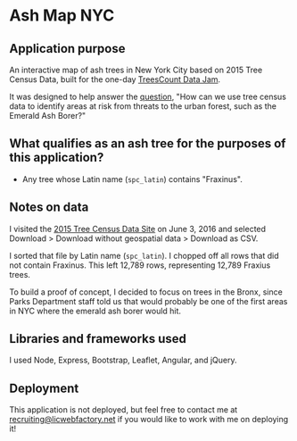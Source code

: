 # Ash Map NYC

## Application purpose
An interactive map of ash trees in New York City based on 2015 Tree Census Data, built for the one-day [TreesCount Data Jam](http://treescountdatajam.devpost.com).

It was designed to help answer the [question](http://treescountdatajam.devpost.com/updates/5447-treescount-data-jam-challenges), "How can we use tree census data to identify areas at risk from threats to the urban forest, such as the Emerald Ash Borer?"

## What qualifies as an ash tree for the purposes of this application?

* Any tree whose Latin name (`spc_latin`) contains "Fraxinus".

## Notes on data

I visited the [2015 Tree Census Data Site](https://data.cityofnewyork.us/Environment/2015-Street-Tree-Census-Tree-Data/pi5s-9p35) on June 3, 2016 and selected Download > Download without geospatial data > Download as CSV.

I sorted that file by Latin name (`spc_latin`). I chopped off all rows that did not contain Fraxinus. This left 12,789 rows, representing 12,789 Fraxius trees.

To build a proof of concept, I decided to focus on trees in the Bronx, since Parks Department staff told us that would probably be one of the first areas in NYC where the emerald ash borer would hit. 

## Libraries and frameworks used
I used Node, Express, Bootstrap, Leaflet, Angular, and jQuery.

## Deployment
This application is not deployed, but feel free to contact me at recruiting@licwebfactory.net if you would like to work with me on deploying it!
